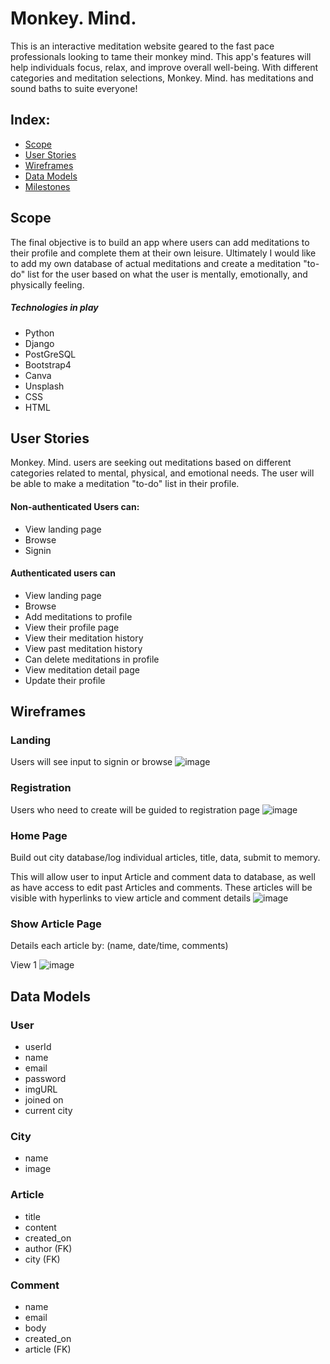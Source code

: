 # Monkey. Mind.
This is an interactive meditation website geared to the fast pace professionals looking to tame their monkey mind. This app's features will help individuals focus, relax, and improve overall well-being.
With different categories and meditation selections, Monkey. Mind. has meditations and sound baths to suite everyone!
## Index:

- [Scope](#Scope)
- [User Stories](#user-stories)
- [Wireframes](#wireframes)
- [Data Models](#data-models)
- [Milestones](#milestones)

## Scope

The final objective is to build an app where users can add meditations to their profile and complete them at their own leisure. Ultimately I would like to add my own database of actual meditations and create a meditation "to-do" list for the user based on what the user is mentally, emotionally, and physically feeling.

##### Technologies in play

- Python
- Django
- PostGreSQL
- Bootstrap4
- Canva
- Unsplash
- CSS
- HTML
  

## User Stories

Monkey. Mind. users are seeking out meditations based on different categories related to mental, physical, and emotional needs. The user will be able to make a meditation "to-do" list in their profile.

#### Non-authenticated Users can:

- View landing page
- Browse 
- Signin

#### Authenticated users can

- View landing page
- Browse
- Add meditations to profile
- View their profile page
- View their meditation history
- View past meditation history
- Can delete meditations in profile
- View meditation detail page
- Update their profile 

## Wireframes

### Landing

Users will see input to signin or browse
![image](https://user-images.githubusercontent.com/69656339/101191953-3534e380-360f-11eb-82bd-7f4461b918f9.png)
### Registration

Users who need to create will be guided to registration page
![image](public/images/registration.png)
### Home Page

Build out city database/log individual articles, title, data, submit to memory.

This will allow user to input Article and comment data to database, as well as have access to edit past Articles and comments.  These articles will be visible with hyperlinks to view article and comment details
![image](public/images/landing.png)
### Show Article Page

Details each article by: (name, date/time, comments)

View 1
![image](public/images/article_view.png)
## Data Models

### User

- userId
- name
- email
- password
- imgURL
- joined on
- current city


### City

- name
- image


### Article

- title
- content
- created_on
- author (FK)
- city (FK)

### Comment

- name
- email
- body
- created_on
- article (FK)


